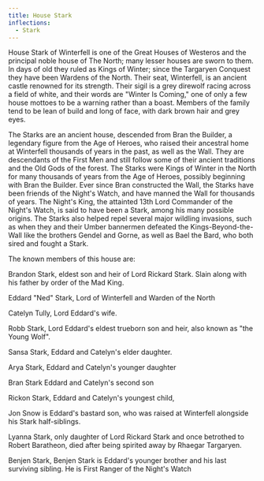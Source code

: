 ```yaml
---
title: House Stark
inflections:
  - Stark
---
```


House Stark of Winterfell is one of the Great Houses of Westeros and the principal noble house of The North; many lesser houses are sworn to them. In days of old they ruled as Kings of Winter; since the Targaryen Conquest they have been Wardens of the North. Their seat, Winterfell, is an ancient castle renowned for its strength. Their sigil is a grey direwolf racing across a field of white, and their words are "Winter Is Coming," one of only a few house mottoes to be a warning rather than a boast. Members of the family tend to be lean of build and long of face, with dark brown hair and grey eyes.

The Starks are an ancient house, descended from Bran the Builder, a legendary figure from the Age of Heroes, who raised their ancestral home at Winterfell thousands of years in the past, as well as the Wall. They are descendants of the First Men and still follow some of their ancient traditions and the Old Gods of the forest. The Starks were Kings of Winter in the North for many thousands of years from the Age of Heroes, possibly beginning with Bran the Builder. Ever since Bran constructed the Wall, the Starks have been friends of the Night's Watch, and have manned the Wall for thousands of years. The Night's King, the attainted 13th Lord Commander of the Night's Watch, is said to have been a Stark, among his many possible origins. The Starks also helped repel several major wildling invasions, such as when they and their Umber bannermen defeated the Kings-Beyond-the-Wall like the brothers Gendel and Gorne, as well as Bael the Bard, who both sired and fought a Stark.

The known members of this house are:

Brandon Stark, eldest son and heir of Lord Rickard Stark. Slain along with his father by order of the Mad King.

Eddard "Ned" Stark, Lord of Winterfell and Warden of the North

Catelyn Tully, Lord Eddard's wife.

Robb Stark, Lord Eddard's eldest trueborn son and heir, also known as "the Young Wolf".

Sansa Stark, Eddard and Catelyn's elder daughter.

Arya Stark, Eddard and Catelyn's younger daughter

Bran Stark Eddard and Catelyn's second son

Rickon Stark, Eddard and Catelyn's youngest child,

Jon Snow is Eddard's bastard son, who was raised at Winterfell alongside his Stark half-siblings.

Lyanna Stark, only daughter of Lord Rickard Stark and once betrothed to Robert Baratheon, died after being spirited away by Rhaegar Targaryen.

Benjen Stark, Benjen Stark is Eddard's younger brother and his last surviving sibling. He is First Ranger of the Night's Watch


